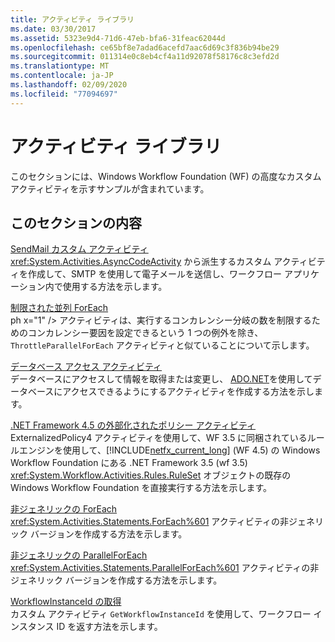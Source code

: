 ```yaml
---
title: アクティビティ ライブラリ
ms.date: 03/30/2017
ms.assetid: 5323e9d4-71d6-47eb-bfa6-31feac62044d
ms.openlocfilehash: ce65bf8e7adad6acefd7aac6d69c3f836b94be29
ms.sourcegitcommit: 011314e0c8eb4cf4a11d92078f58176c8c3efd2d
ms.translationtype: MT
ms.contentlocale: ja-JP
ms.lasthandoff: 02/09/2020
ms.locfileid: "77094697"
---
```

# <a name="activity-library"></a>アクティビティ ライブラリ
このセクションには、Windows Workflow Foundation (WF) の高度なカスタムアクティビティを示すサンプルが含まれています。  
  
## <a name="in-this-section"></a>このセクションの内容

 [SendMail カスタム アクティビティ](sendmail-custom-activity.md)  
 <xref:System.Activities.AsyncCodeActivity> から派生するカスタム アクティビティを作成して、SMTP を使用して電子メールを送信し、ワークフロー アプリケーション内で使用する方法を示します。  
  
 [制限された並列 ForEach](throttled-parallel-foreach.md)  
 ph x="1" /&gt; アクティビティは、実行するコンカレンシー分岐の数を制限するためのコンカレンシー要因を設定できるという 1 つの例外を除き、`ThrottleParallelForEach` アクティビティと似ていることについて示します。
  
 [データベース アクセス アクティビティ](database-access-activities.md)  
 データベースにアクセスして情報を取得または変更し、 [ADO.NET](../../data/adonet/index.md)を使用してデータベースにアクセスできるようにするアクティビティを作成する方法を示します。  
  
 [.NET Framework 4.5 の外部化されたポリシー アクティビティ](externalized-policy-activity-in-net-framework-4-5.md)  
 ExternalizedPolicy4 アクティビティを使用して、WF 3.5 に同梱されているルールエンジンを使用して、[!INCLUDE[netfx_current_long](../../../../includes/netfx-current-long-md.md)] (WF 4.5) の Windows Workflow Foundation にある .NET Framework 3.5 (wf 3.5) <xref:System.Workflow.Activities.Rules.RuleSet> オブジェクトの既存の Windows Workflow Foundation を直接実行する方法を示します。 
  
 [非ジェネリックの ForEach](non-generic-foreach.md)  
 <xref:System.Activities.Statements.ForEach%601> アクティビティの非ジェネリック バージョンを作成する方法を示します。  
  
 [非ジェネリックの ParallelForEach](non-generic-parallelforeach.md)  
 <xref:System.Activities.Statements.ParallelForEach%601> アクティビティの非ジェネリック バージョンを作成する方法を示します。  
  
 [WorkflowInstanceId の取得](get-workflowinstanceid.md)  
 カスタム アクティビティ `GetWorkflowInstanceId` を使用して、ワークフロー インスタンス ID を返す方法を示します。
